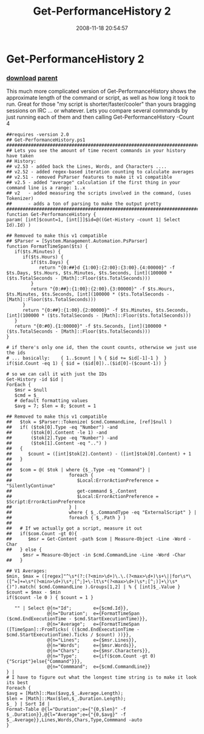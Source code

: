 ﻿---
pid:            683
parent:         156
children:       
poster:         Joel Bennett
title:          Get-PerformanceHistory 2
date:           2008-11-18 20:54:57
description:    This much more complicated version of Get-PerformanceHistory shows the approximate length of the command or script, as well as how long it took to run.  Great for those "my script is shorter/faster/cooler" than yours bragging sessions on IRC ... or whatever. Lets you compare several commands by just running each of them and then calling Get-PerformanceHistory -Count 4 
format:         posh
---

# Get-PerformanceHistory 2

### [download](683.ps1) [parent](156.md) 

This much more complicated version of Get-PerformanceHistory shows the approximate length of the command or script, as well as how long it took to run.  Great for those "my script is shorter/faster/cooler" than yours bragging sessions on IRC ... or whatever. Lets you compare several commands by just running each of them and then calling Get-PerformanceHistory -Count 4 

```posh
##requires -version 2.0
## Get-PerformanceHistory.ps1
##############################################################################################################
## Lets you see the amount of time recent commands in your history have taken
## History:
## v2.53 - added back the Lines, Words, and Characters ....
## v2.52 - added regex-based iteration counting to calculate averages
## v2.51 - removed PsParser features to make it v1 compatible
## v2.5 - added "average" calculation if the first thing in your command line is a range: 1..x
## v2   - added measuring the scripts involved in the command, (uses Tokenizer)
##      - adds a ton of parsing to make the output pretty
##############################################################################################################
function Get-PerformanceHistory {
param( [int]$count=1, [int[]]$id=@((Get-History -count 1| Select Id).Id) )

## Removed to make this v1 compatible
## $Parser = [System.Management.Automation.PsParser]
function FormatTimeSpan($ts) {
   if($ts.Minutes) {
      if($ts.Hours) {
         if($ts.Days) {
            return "{0:##}d {1:00}:{2:00}:{3:00}.{4:00000}" -f $ts.Days, $ts.Hours, $ts.Minutes, $ts.Seconds, [int](100000 * ($ts.TotalSeconds - [Math]::Floor($ts.TotalSeconds)))
         }
         return "{0:##}:{1:00}:{2:00}.{3:00000}" -f $ts.Hours, $ts.Minutes, $ts.Seconds, [int](100000 * ($ts.TotalSeconds - [Math]::Floor($ts.TotalSeconds)))
      }
      return "{0:##}:{1:00}.{2:00000}" -f $ts.Minutes, $ts.Seconds, [int](100000 * ($ts.TotalSeconds - [Math]::Floor($ts.TotalSeconds)))
   }
   return "{0:#0}.{1:00000}" -f $ts.Seconds, [int](100000 * ($ts.TotalSeconds - [Math]::Floor($ts.TotalSeconds)))
}

# if there's only one id, then the count counts, otherwise we just use the ids
# ... basically:    { 1..$count | % { $id += $id[-1]-1 }  }
if($id.Count -eq 1) { $id = ($id[0])..($id[0]-($count-1)) } 

# so we can call it with just the IDs
Get-History -id $id | 
ForEach {
   $msr = $null
   $cmd = $_
   # default formatting values
   $avg = 7; $len = 8; $count = 1
   
## Removed to make this v1 compatible
##   $tok = $Parser::Tokenize( $cmd.CommandLine, [ref]$null )
##   if( ($tok[0].Type -eq "Number") -and 
##       ($tok[0].Content -le 1) -and 
##       ($tok[2].Type -eq "Number") -and 
##       ($tok[1].Content -eq "..") )
##   {
##      $count = ([int]$tok[2].Content) - ([int]$tok[0].Content) + 1
##   }
##   
##   $com = @( $tok | where {$_.Type -eq "Command"} | 
##                     foreach { 
##                        $Local:ErrorActionPreference = "SilentlyContinue"
##                        get-command $_.Content 
##                        $Local:ErrorActionPreference = $Script:ErrorActionPreference
##                     } | 
##                     where { $_.CommandType -eq "ExternalScript" } |
##                     foreach { $_.Path } )
##                     
##   # If we actually got a script, measure it out
##   if($com.Count -gt 0){
##      $msr = Get-Content -path $com | Measure-Object -Line -Word -Char
##   } else {
      $msr = Measure-Object -in $cmd.CommandLine -Line -Word -Char
##   }

## V1 Averages:
$min, $max = ([regex]"^\s*(?:(?<min>\d+)\.\.(?<max>\d+)\s+\||for\s*\([^=]+=\s*(?<min>\d+)\s*;[^;]+\-lt\s*(?<max>\d+)\s*;[^;)]+\)\s*{)").match( $cmd.CommandLine ).Groups[1,2] | % { [int]$_.Value }
$count = $max - $min
if($count -le 0 ) { $count = 1 }
   
   "" | Select @{n="Id";        e={$cmd.Id}},
               @{n="Duration";  e={FormatTimeSpan ($cmd.EndExecutionTime - $cmd.StartExecutionTime)}},
               @{n="Average";   e={FormatTimeSpan ([TimeSpan]::FromTicks( (($cmd.EndExecutionTime - $cmd.StartExecutionTime).Ticks / $count) ))}},
               @{n="Lines";     e={$msr.Lines}},
               @{n="Words";     e={$msr.Words}},
               @{n="Chars";     e={$msr.Characters}},
               @{n="Type";      e={if($com.Count -gt 0){"Script"}else{"Command"}}},
               @{n="Commmand";  e={$cmd.CommandLine}}
} | 
# I have to figure out what the longest time string is to make it look its best
Foreach { 
$avg = [Math]::Max($avg,$_.Average.Length);
$len = [Math]::Max($len,$_.Duration.Length);  
$_ } | Sort Id |
Format-Table @{l="Duration";e={"{0,$len}" -f $_.Duration}},@{l="Average";e={"{0,$avg}" -f $_.Average}},Lines,Words,Chars,Type,Commmand -auto
}
```
